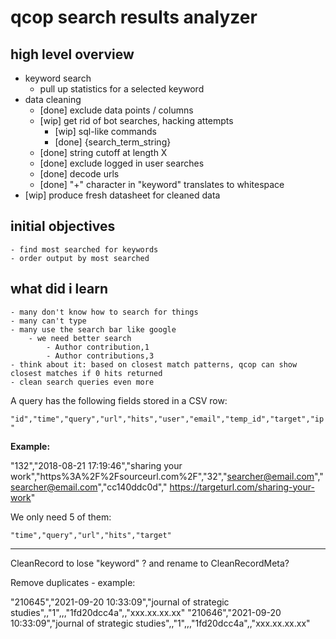 # qcop search results analyzer

## high level overview

- keyword search
    - pull up statistics for a selected keyword
- data cleaning
    - [done] exclude data points / columns
    - [wip] get rid of bot searches, hacking attempts
        - [wip] sql-like commands
        - [done] {search_term_string}
    - [done] string cutoff at length X
    - [done] exclude logged in user searches
    - [done] decode urls
    - [done] "+" character in "keyword" translates to whitespace
- [wip] produce fresh datasheet for cleaned data

## initial objectives
    - find most searched for keywords
    - order output by most searched

## what did i learn
    - many don't know how to search for things
    - many can't type
    - many use the search bar like google
        - we need better search
            - Author contribution,1
            - Author contributions,3
    - think about it: based on closest match patterns, qcop can show closest matches if 0 hits returned
    - clean search queries even more

A query has the following fields stored in a CSV row:

`"id","time","query","url","hits","user","email","temp_id","target","ip"`

**Example:**

"132","2018-08-21 17:19:46","sharing your work","https%3A%2F%2Fsourceurl.com%2F","32","searcher@email.com","searcher@email.com","cc140ddc0d"," https://targeturl.com/sharing-your-work"

We only need 5 of them:

`"time","query","url","hits","target"`

---

CleanRecord to lose "keyword" ? and rename to CleanRecordMeta?


Remove duplicates - example:

"210645","2021-09-20 10:33:09","journal of strategic studies",,"1",,,"1fd20dcc4a",,"xxx.xx.xx.xx"
"210646","2021-09-20 10:33:09","journal of strategic studies",,"1",,,"1fd20dcc4a",,"xxx.xx.xx.xx"
